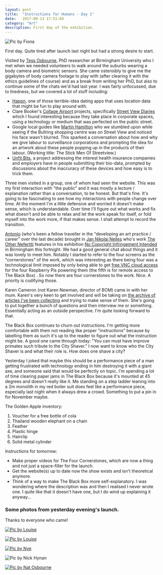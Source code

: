 ```yaml
---
layout: post
title:  "Instructions for Humans - Day 1"
date:   2017-09-13 17:51:04
category: "Art"
description: First day of the exhibition.
---
```


![Pic by Fiona](http://blog.peteashton.com/images/ifh/Fiona_IMG_8641.jpg)

First day. Quite tired after launch last night but had a strong desire to start. 

Visited by [Tess Osbourne](http://www.birmingham.ac.uk/schools/gees/people/dr-students/osborne-tess.aspx), PhD researcher at Birmingham University who I met when we needed volunteers to walk around the suburbs wearing a body camera and biometric sensors. She came ostensibly to give me the gigabytes of body camera footage to play with (after clearing it with the ethics guidelines of course) and as a break from writing her PhD, but also to continue some of the chats we'd had last year. I was fairly unfocussed, due to tiredness, but we covered a lot of stuff including:

- [Happn](https://www.happn.com/), one of those terrible-idea dating apps that uses location data that might be fun to play around with. 
- Clare Booker's [Collage Airport](https://collageairport.com/) projects, specifically [Street View Diaries](https://collageairport.com/streetviewdiaries/) which I found interesting because they take place in corporate spaces, using a technology or medium that was perfected on the public street. 
- Google local guides like [Martin Hamilton](https://www.google.co.uk/maps/contrib/113856997021605363046/photos/@52.4890683,-1.8885922,6z/data=!4m3!8m2!3m1!1e1) who we stumbled upon while seeing if the Bullring shopping centre was on Street View and noticed his face wasn't blurred. This sparked a conversation about how and why we give labour to surveillance corporations and prompting the idea for an artwork about these people popping up in the products of their labour. (Working title: The Stick Men Of Streetview.)
- [Unfit Bits](http://www.unfitbits.com), a project addressing the interest health insurance companies and employers have in people submitting their bio-data, prompted by discussions about the inaccuracy of these devices and how easy is to trick them.

Three men visited in a group, one of whom had seen the website. This was my first interaction with "the public" and it was mostly a lecture / explanation  rather than a conversation, to be honest. But that's fine. It's going to be fascinating to see how my interactions with people change over time. At the moment I'm a little defensive and worried it doesn't make sense, which is understandable. Over time I'll figure out what works and fix what doesn't and be able to relax and let the work speak for itself, or fold myself into the work more, if that makes sense. I shall attempt to record the transition. 

[Antonio](http://www.hellocatfood.com) (who's been a fellow traveller in the "developing an art practice / career" over the last decade) brought in [Jan Nikolai Nelles](https://twitter.com/nextnikolai) who's work [The Other Nefertiti](http://nefertitihack.alloversky.com) features in his exhibition [No Copyright Infringement Intended](http://www.vividprojects.org.uk/programme/no-copyright-infringement-intended/) in Birmingham this fortnight. We had a good general chat about things and it was lovely to meet him. Notably I started to refer to the four screens as the "cornerstones" of the work, which was interesting as there being four was a technological limit imposed by only being able to get [free VNC cloud access](https://www.realvnc.com/en/raspberrypi/) for the four Raspberry Pis powering them (the fifth is for remote access to The Black Box) . So now there are four cornerstones to the work. Nice. A priority is codifying those. 

Karen Cameron (not Karen Newman, director of BOM) came in with her mum. Karen's very keen to get involved and will be taking on [the archive of articles I've been collecting](https://pinboard.in/u:peteashton/t:ifh) and trying to make sense of them. She's going to put together a bunch of questions and then interview me or something. Essentially acting as an outside perspective. I'm quite looking forward to that. 

The Black Box continues to churn out instructions. I'm getting more comfortable with them not reading like proper "instructions" because by labelling them as such it's up to the reader to figure out what the instruction might be. A good one came through today: "You can must have improve primates such tribute to the City Shaver." I now want to know who the City Shaver is and what their role is. How does one shave a city? 

Yesterday I joked that maybe this should be a performance piece of a man getting frustrated with technology ending in him destroying it with a giant axe, and someone said that would be perfectly on topic. I'm spending a lot of time clearing paper jams in The Black Box because it's mounted at 45 degrees and doesn't really like it. Me standing on a step ladder leaning into a 2m monolith in my red boiler suit does feel like a performance piece, especially last night when it always drew a crowd. Something to put a pin in for November maybe. 

The Golden Apple inventory:

1. Voucher for a free bottle of cola
2. Thailand wooden elephant on a chain
3. Feather
4. Plastic hinge
5. Hairclip
6. Solid metal cylinder

Instructions for tomorrow:

- Make proper videos for The Four Cornerstones, which are now a thing and not just a space-filler for the launch. 
- Get the website(s) up to date now the show exists and isn't theoretical anymore. 
- Think of a way to make The Black Box more self-explanatory. I was wondering where the description was and then I realised I never wrote one. I quite like that it doesn't have one, but I do wind up explaining it anyway... 

### Some photos from yesterday evening's launch.

Thanks to everyone who came!

[![Pic by Louise](http://blog.peteashton.com/images/ifh/Lunarbiscuits_2017-Sep-12_1.jpg)](https://twitter.com/Lunarbiscuits/status/907722771328892928)

[![Pic by Louise](http://blog.peteashton.com/images/ifh/Lunarbiscuits_2017-Sep-12.jpg)](https://twitter.com/Lunarbiscuits/status/907722771328892928)

[![Pic by Nye](http://blog.peteashton.com/images/ifh/nyethompson_2017-Sep-12_1.jpg)](https://twitter.com/nyethompson/status/907695481517735937)

![Pic by Nick Hynan](http://blog.peteashton.com/images/ifh/Photo_by_Nick_Hynan_B37_295.jpg)

[![Pic by Nat Osbourne](http://blog.peteashton.com/images/ifh/natosborne6_2017-Sep-12.jpg)](https://twitter.com/natosborne6/status/907671552828813312)


